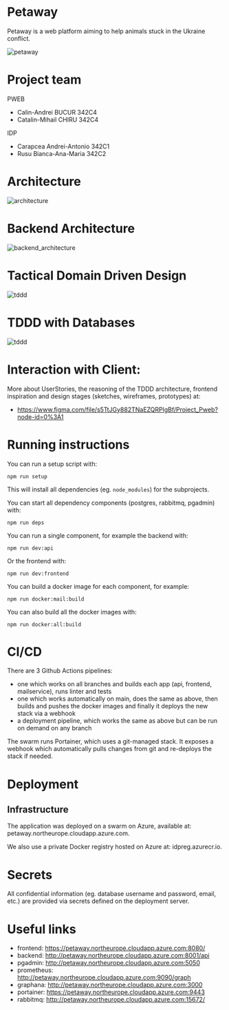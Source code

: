 
# Petaway

Petaway is a web platform aiming to help animals stuck in the Ukraine conflict.

![petaway](res/logo.png)

# Project team

PWEB
* Calin-Andrei BUCUR 342C4
* Catalin-Mihail CHIRU 342C4
  
IDP
* Carapcea Andrei-Antonio 342C1
* Rusu Bianca-Ana-Maria 342C2




# Architecture

![architecture](res/architecture.png)

# Backend Architecture

![backend_architecture](res/backend_architecture.png)

# Tactical Domain Driven Design

![tddd](res/TDD.png)

# TDDD with Databases

![tddd](res/TDDD_Databases.png)

# Interaction with Client:

More about UserStories, the reasoning of the TDDD architecture, frontend inspiration and design stages (sketches, wireframes, prototypes) at:

- https://www.figma.com/file/s5TtJGy882TNaEZQRPlgBf/Proiect_Pweb?node-id=0%3A1

# Running instructions

You can run a setup script with:

```
npm run setup
```

This will install all dependencies (eg. `node_modules`) for the subprojects.

You can start all dependency components (postgres, rabbitmq, pgadmin) with:
```
npm run deps
```

You can run a single component, for example the backend with:
```
npm run dev:api
```
Or the frontend with:
```
npm run dev:frontend
```

You can build a docker image for each component, for example:

```
npm run docker:mail:build
```
You can also build all the docker images with:
```
npm run docker:all:build
```

# CI/CD

There are 3 Github Actions pipelines:
- one which works on all branches and builds each app (api, frontend, mailservice), runs linter and tests
- one which works automatically on main, does the same as above, then builds and pushes the docker images and finally it deploys the new stack via a webhook
- a deployment pipeline, which works the same as above but can be run on demand on any branch

The swarm runs Portainer, which uses a git-managed stack. It exposes a webhook which automatically pulls changes from git and re-deploys
the stack if needed.

# Deployment

## Infrastructure

The application was deployed on a swarm on Azure, available at: petaway.northeurope.cloudapp.azure.com.

We also use a private Docker registry hosted on Azure at: idpreg.azurecr.io.

# Secrets

All confidential information (eg. database username and password, email, etc.) are provided via secrets defined on the deployment server.

# Useful links

- frontend: https://petaway.northeurope.cloudapp.azure.com:8080/
- backend: http://petaway.northeurope.cloudapp.azure.com:8001/api
- pgadmin: http://petaway.northeurope.cloudapp.azure.com:5050
- prometheus: http://petaway.northeurope.cloudapp.azure.com:9090/graph
- graphana: http://petaway.northeurope.cloudapp.azure.com:3000
- portainer: https://petaway.northeurope.cloudapp.azure.com:9443
- rabbitmq: http://petaway.northeurope.cloudapp.azure.com:15672/